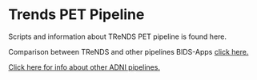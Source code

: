 # Trends PET Pipeline

Scripts and information about TReNDS PET pipeline is found here.

Comparison between TReNDS and other pipelines BIDS-Apps [click here.](https://github.com/trendscenter/Software-Trends/blob/main/cluster/pipelines/PET/code/docs/pet_pipeline_comparison_us_vs_otheruniversity2025.pdf)

[Click here for info about other ADNI pipelines.](https://adni.loni.usc.edu/updated-uc-berkeley-8mm-pet-analysis-datasets-available/)

